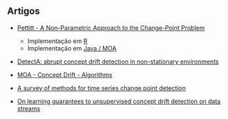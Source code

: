 ## Artigos

- [Pettitt - A Non-Parametric Approach to the Change-Point Problem](001-Article-Pettitt-Change-Point-MOA/README.md)
    - Implementação em [R](001-Article-Pettitt-Change-Point-MOA/pettitt.r)
    - Implementação em [Java / MOA](001-Article-Pettitt-Change-Point-MOA/Pettitt.java)

- [DetectA: abrupt concept drift detection in non-stationary environments](002-DetectA-Abrupt-Concept-Drift-Detection/README.md)

- [MOA - Concept Drift - Algorithms](003-MOA-Concept-Drift-Algorithms/README.md)

- [A survey of methods for time series change point detection](004-A-survey-of-methods-for-time-series-change-point-detection/README.md)


- [On learning guarantees to unsupervised concept drift detection on data streams](005-On-learning-guarantees-to-unsupervised-concept-drift-detection-on-data-streams/README.md)